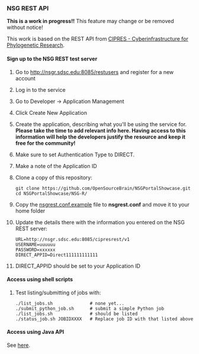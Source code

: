 ### NSG REST API 

**This is a work in progress!!** This feature may change or be removed without notice!

This work is based on the REST API from  [CIPRES - Cyberinfrastructure for Phylogenetic Research](http://www.phylo.org/index.php/news/detail/announcing-cipres-restful-services-a-new-way-to-use-cipres).

#### Sign up to the NSG REST test server

1. Go to http://nsgr.sdsc.edu:8085/restusers and register for a new account
2. Log in to the service
3. Go to Developer -> Application Management
4. Click Create New Application
5. Create the application, describing what you'll be using the service for. **Please take the time to add relevant info here. Having access to this information will help the developers justify the resource and keep it free for the community!**
6. Make sure to set Authentication Type to DIRECT.
7. Make a note of the Application ID
8. Clone a copy of this repository:
    ```
    git clone https://github.com/OpenSourceBrain/NSGPortalShowcase.git
    cd NSGPortalShowcase/NSG-R/
    ```

9. Copy the [nsgrest.conf.example](https://github.com/OpenSourceBrain/NSGPortalShowcase/blob/master/NSG-R/nsgrest.conf.example) file to **nsgrest.conf** and move it to your home folder
10. Update the details there with the information you entered on the NSG REST server:

    ```
    URL=http://nsgr.sdsc.edu:8085/cipresrest/v1
    USERNAME=uuuuuu
    PASSWORD=xxxxxx
    DIRECT_APPID=Direct111111111111
    ```
    
11. DIRECT_APPID should be set to your Application ID


#### Access using shell scripts


1. Test listing/submitting of jobs with:

    ```
    ./list_jobs.sh              # none yet...
    ./submit_python_job.sh      # submit a simple Python job
    ./list_jobs.sh              # should be listed
    ./status_job.sh JOBIDXXXX   # Replace job ID with that listed above
    ```
    

#### Access using Java API
    
See [here](https://github.com/OpenSourceBrain/NSGPortalShowcase/tree/master/NSG-R/Java).





